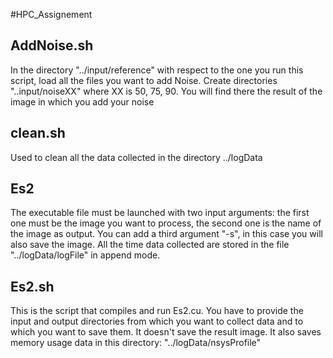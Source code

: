 #HPC_Assignement

## AddNoise.sh
In the directory "../input/reference" with respect to the one you run this script, load all the files you want to add Noise. 
Create directories "..input/noiseXX" where XX is 50, 75, 90. You will find there the result of the image in which you add your noise

## clean.sh
Used to clean all the data collected in the directory ../logData

## Es2
The executable file must be launched with two input arguments: the first one must be the image you want to process, the second one is the name of the image as output. You can add a third argument "-s", in this case you will also save the image. All the time data collected are stored in the file "../logData/logFile" in append mode.

## Es2.sh
This is the script that compiles and run Es2.cu. You have to provide the input and output directories from which you want to collect data and to which you want to save them. It doesn't save the result image. It also saves memory usage data in this directory: "../logData/nsysProfile"